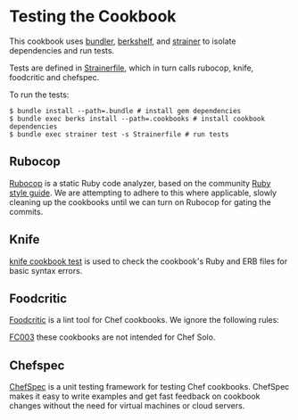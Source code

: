 # Testing the Cookbook #

This cookbook uses [bundler](http://gembundler.com/), [berkshelf](http://berkshelf.com/), and [strainer](https://github.com/customink/strainer) to isolate dependencies and run tests.

Tests are defined in [Strainerfile](Strainerfile), which in turn calls rubocop, knife, foodcritic and chefspec.

To run the tests:

    $ bundle install --path=.bundle # install gem dependencies
    $ bundle exec berks install --path=.cookbooks # install cookbook dependencies
    $ bundle exec strainer test -s Strainerfile # run tests

## Rubocop  ##

[Rubocop](https://github.com/bbatsov/rubocop) is a static Ruby code analyzer, based on the community [Ruby style guide](https://github.com/bbatsov/ruby-style-guide). We are attempting to adhere to this where applicable, slowly cleaning up the cookbooks until we can turn on Rubocop for gating the commits.

## Knife ##

[knife cookbook test](http://docs.opscode.com/chef/knife.html#test) is used to check the cookbook's Ruby and ERB files for basic syntax errors.

## Foodcritic ##

[Foodcritic](http://acrmp.github.io/foodcritic/) is a lint tool for Chef cookbooks. We ignore the following rules:

[FC003](http://acrmp.github.io/foodcritic/#FC003) these cookbooks are not intended for Chef Solo.

## Chefspec

[ChefSpec](http://code.sethvargo.com/chefspec/) is a unit testing framework for testing Chef cookbooks. ChefSpec makes it easy to write examples and get fast feedback on cookbook changes without the need for virtual machines or cloud servers.
